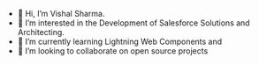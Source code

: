 - 👋 Hi, I’m Vishal Sharma.
- 👀 I’m interested in the Development of Salesforce Solutions and Architecting.
- 🌱 I’m currently learning Lightning Web Components and 
- 💞️ I’m looking to collaborate on open source projects

<!---
sharmavishal94/sharmavishal94 is a ✨ special ✨ repository because its `README.md` (this file) appears on your GitHub profile.
You can click the Preview link to take a look at your changes.
--->
